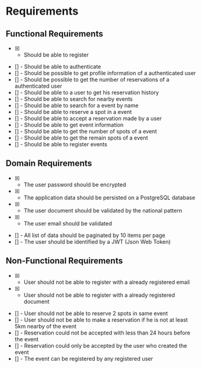 # Requirements

## Functional Requirements
- [x] - Should be able to register
- [] - Should be able to authenticate
- [] - Should be possible to get profile information of a authenticated user
- [] - Should be possible to get the number of reservations of a authenticated user
- [] - Should be able to a user to get his reservation history
- [] - Should be able to search for nearby events 
- [] - Should be able to search for a event by name
- [] - Should be able to reserve a spot in a event
- [] - Should be able to accept a reservation made by a user
- [] - Should be able to get event information
- [] - Should be able to get the number of spots of a event
- [] - Should be able to get the remain spots of a event
- [] - Should be able to register events

## Domain Requirements
- [x] - The user password should be encrypted
- [x] - The application data should be persisted on a PostgreSQL database
- [x] - The user document should be validated by the national pattern
- [x] - The user email should be validated
- [] - All list of data should be paginated by 10 items per page
- [] - The user should be identified by a JWT (Json Web Token)

## Non-Functional Requirements
- [x] - User should not be able to register with a already registered email
- [x] - User should not be able to register with a already registered document
- [] - User should not be able to reserve 2 spots in same event
- [] - User should not be able to make a reservation if he is not at least 5km nearby of the event
- [] - Reservation could not be accepted with less than 24 hours before the event
- [] - Reservation could only be accepted by the user who created the event
- [] - The event can be registered by any registered user

